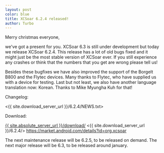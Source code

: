 ```yaml
---
layout: post
color: blue
title: XCSoar 6.2.4 released!
author: Turbo
---
```

Merry christmas everyone,

we've got a present for you. XCSoar 6.3 is still under development but today
we release XCSoar 6.2.4. This release has a lot of old bugs fixed and it might
just be the most stable version of XCSoar ever. If you still experience any
crashes or think that the numbers that you get are wrong please tell us!

Besides these bugfixes we have also improved the support of the Borgelt B800
and the Flytec devices. Many thanks to Flytec, who have supplied us with a
device for testing. Last but not least, we also have another language
translation now: Korean. Thanks to Mike Myungha Kuh for that!

Changelog:

 <{{ site.download_server_url }}/6.2.4/NEWS.txt>

Download:

 [{{ site.absolute_server_url }}/download/](/download/)
 <{{ site.download_server_url }}/6.2.4/>
 <https://market.android.com/details?id=org.xcsoar>

The next maintenance release will be 6.2.5, to be released on demand.
The next major release will be 6.3, to be released around january.
